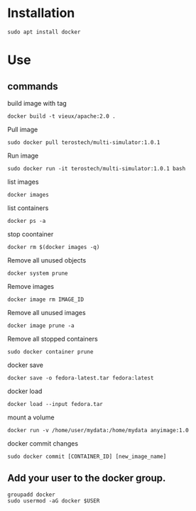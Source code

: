 # Installation

```
sudo apt install docker
```

# Use

## commands

build image with tag
```
docker build -t vieux/apache:2.0 .
```

Pull image
```
sudo docker pull terostech/multi-simulator:1.0.1
```
Run image
```
sudo docker run -it terostech/multi-simulator:1.0.1 bash
```
list images
```
docker images
```
list containers
```
docker ps -a
```
stop coontainer
```
docker rm $(docker images -q)
```
Remove all unused objects
```
docker system prune
```
Remove images
```
docker image rm IMAGE_ID
```
Remove all unused images
```
docker image prune -a
```
Remove all stopped containers
```
sudo docker container prune
```
docker save
```
docker save -o fedora-latest.tar fedora:latest
```
docker load
```
docker load --input fedora.tar
```
mount a volume
```
docker run -v /home/user/mydata:/home/mydata anyimage:1.0
```
docker commit changes
```
sudo docker commit [CONTAINER_ID] [new_image_name]
```

## Add your user to the docker group.
```
groupadd docker
sudo usermod -aG docker $USER
```
